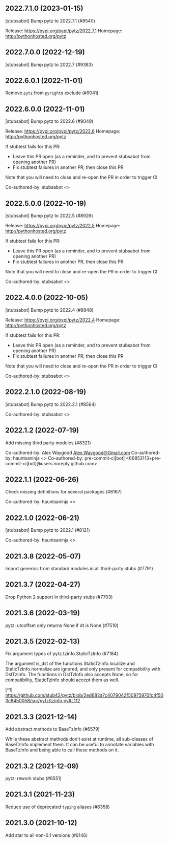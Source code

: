 ## 2022.7.1.0 (2023-01-15)

[stubsabot] Bump pytz to 2022.7.1 (#9540)

Release: https://pypi.org/pypi/pytz/2022.7.1
Homepage: http://pythonhosted.org/pytz

## 2022.7.0.0 (2022-12-19)

[stubsabot] Bump pytz to 2022.7 (#9383)

## 2022.6.0.1 (2022-11-01)

Remove `pytz` from `pyright`s exclude (#9041)

## 2022.6.0.0 (2022-11-01)

[stubsabot] Bump pytz to 2022.6 (#9049)

Release: https://pypi.org/pypi/pytz/2022.6
Homepage: http://pythonhosted.org/pytz

If stubtest fails for this PR:
- Leave this PR open (as a reminder, and to prevent stubsabot from opening another PR)
- Fix stubtest failures in another PR, then close this PR

Note that you will need to close and re-open the PR in order to trigger CI

Co-authored-by: stubsabot <>

## 2022.5.0.0 (2022-10-19)

[stubsabot] Bump pytz to 2022.5 (#8926)

Release: https://pypi.org/pypi/pytz/2022.5
Homepage: http://pythonhosted.org/pytz

If stubtest fails for this PR:
- Leave this PR open (as a reminder, and to prevent stubsabot from opening another PR)
- Fix stubtest failures in another PR, then close this PR

Note that you will need to close and re-open the PR in order to trigger CI

Co-authored-by: stubsabot <>

## 2022.4.0.0 (2022-10-05)

[stubsabot] Bump pytz to 2022.4 (#8848)

Release: https://pypi.org/pypi/pytz/2022.4
Homepage: http://pythonhosted.org/pytz

If stubtest fails for this PR:
- Leave this PR open (as a reminder, and to prevent stubsabot from opening another PR)
- Fix stubtest failures in another PR, then close this PR

Note that you will need to close and re-open the PR in order to trigger CI

Co-authored-by: stubsabot <>

## 2022.2.1.0 (2022-08-19)

[stubsabot] Bump pytz to 2022.2.1 (#8564)

Co-authored-by: stubsabot <>

## 2022.1.2 (2022-07-19)

Add missing third party modules (#8321)

Co-authored-by: Alex Waygood <Alex.Waygood@Gmail.com>
Co-authored-by: hauntsaninja <>
Co-authored-by: pre-commit-ci[bot] <66853113+pre-commit-ci[bot]@users.noreply.github.com>

## 2022.1.1 (2022-06-26)

Check missing definitions for several packages (#8167)

Co-authored-by: hauntsaninja <>

## 2022.1.0 (2022-06-21)

[stubsabot] Bump pytz to 2022.1 (#8121)

Co-authored-by: hauntsaninja <>

## 2021.3.8 (2022-05-07)

Import generics from standard modules in all third-party stubs (#7791)

## 2021.3.7 (2022-04-27)

Drop Python 2 support in third-party stubs (#7703)

## 2021.3.6 (2022-03-19)

pytz: utcoffset only returns None if dt is None (#7510)

## 2021.3.5 (2022-02-13)

Fix argument types of pytz.tzinfo.StaticTzInfo (#7184)

The argument is_dst of the functions StaticTzInfo.localize and
StaticTzInfo.normalize are ignored, and only present for compatibility with
DstTzInfo. The functions in DstTzInfo also accepts None, so for compatibility,
StaticTzInfo should accept them as well.

[^1] https://github.com/stub42/pytz/blob/2ed682a7c4079042f50975970fc4f503c8450058/src/pytz/tzinfo.py#L112

## 2021.3.3 (2021-12-14)

Add abstract methods to BaseTzInfo (#6579)

While these abstract methods don't exist at runtime, all sub-classes of
BaseTzInfo implement them. It can be useful to annotate variables with
BaseTzInfo and being able to call these methods on it.

## 2021.3.2 (2021-12-09)

pytz: rework stubs (#6551)

## 2021.3.1 (2021-11-23)

Reduce use of deprecated `typing` aliases (#6358)

## 2021.3.0 (2021-10-12)

Add star to all non-0.1 versions (#6146)

